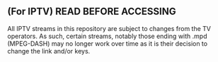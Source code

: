 ## (For IPTV) READ BEFORE ACCESSING
All IPTV streams in this repository are subject to changes from the TV operators. As such, certain streams, notably those ending with .mpd (MPEG-DASH) may no longer work over time as it is their decision to change the link and/or keys.
